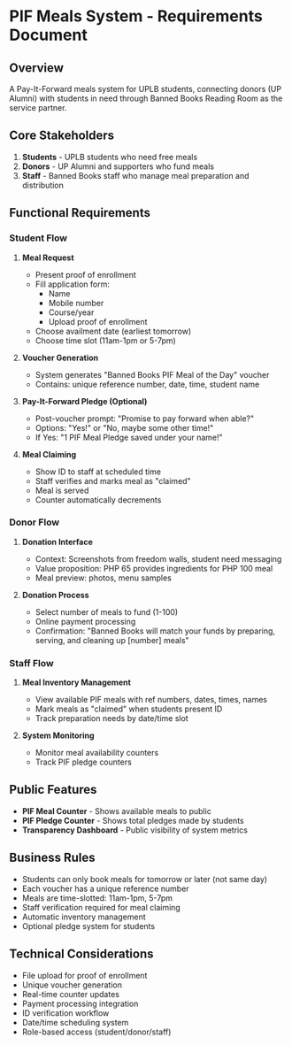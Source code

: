 # PIF Meals System - Requirements Document

## Overview
A Pay-It-Forward meals system for UPLB students, connecting donors (UP Alumni) with students in need through Banned Books Reading Room as the service partner.

## Core Stakeholders
1. **Students** - UPLB students who need free meals
2. **Donors** - UP Alumni and supporters who fund meals
3. **Staff** - Banned Books staff who manage meal preparation and distribution

## Functional Requirements

### Student Flow
1. **Meal Request**
   - Present proof of enrollment
   - Fill application form:
     - Name
     - Mobile number
     - Course/year
     - Upload proof of enrollment
   - Choose availment date (earliest tomorrow)
   - Choose time slot (11am-1pm or 5-7pm)

2. **Voucher Generation**
   - System generates "Banned Books PIF Meal of the Day" voucher
   - Contains: unique reference number, date, time, student name

3. **Pay-It-Forward Pledge (Optional)**
   - Post-voucher prompt: "Promise to pay forward when able?"
   - Options: "Yes!" or "No, maybe some other time!"
   - If Yes: "1 PIF Meal Pledge saved under your name!"

4. **Meal Claiming**
   - Show ID to staff at scheduled time
   - Staff verifies and marks meal as "claimed"
   - Meal is served
   - Counter automatically decrements

### Donor Flow
1. **Donation Interface**
   - Context: Screenshots from freedom walls, student need messaging
   - Value proposition: PHP 65 provides ingredients for PHP 100 meal
   - Meal preview: photos, menu samples
   
2. **Donation Process**
   - Select number of meals to fund (1-100)
   - Online payment processing
   - Confirmation: "Banned Books will match your funds by preparing, serving, and cleaning up [number] meals"

### Staff Flow
1. **Meal Inventory Management**
   - View available PIF meals with ref numbers, dates, times, names
   - Mark meals as "claimed" when students present ID
   - Track preparation needs by date/time slot

2. **System Monitoring**
   - Monitor meal availability counters
   - Track PIF pledge counters

## Public Features
- **PIF Meal Counter** - Shows available meals to public
- **PIF Pledge Counter** - Shows total pledges made by students
- **Transparency Dashboard** - Public visibility of system metrics

## Business Rules
- Students can only book meals for tomorrow or later (not same day)
- Each voucher has a unique reference number
- Meals are time-slotted: 11am-1pm, 5-7pm
- Staff verification required for meal claiming
- Automatic inventory management
- Optional pledge system for students

## Technical Considerations
- File upload for proof of enrollment
- Unique voucher generation
- Real-time counter updates
- Payment processing integration
- ID verification workflow
- Date/time scheduling system
- Role-based access (student/donor/staff)
